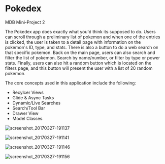 # Pokedex
MDB Mini-Project 2

The Pokedex app does exactly what you'd think its supposed to do. Users can scroll through a preliminary list of pokemon and when one of the entries is clicked, the user is taken to a detail page with information on the pokemon's ID, type, and stats. There is also a button to do a web search on that specific pokemon. Back on the main page, users can also search and filter the list of pokemon. Search by name/number, or filter by type or power stats. Finally, users can also hit a random button which is located on the filters page, and this button will present the user with a list of 20 random pokemon. 

The core concepts used in this application include the following:
 - Recylcer Views
 - Glide & Async Tasks
 - Dynamic/Live Searches
 - Search/Tool Bar
 - Drawer View
 - Model Classes
 
![screenshot_20170327-191137](https://cloud.githubusercontent.com/assets/5530931/24381999/8e820932-1321-11e7-80e7-b06c672bcb12.png)

![screenshot_20170327-191141](https://cloud.githubusercontent.com/assets/5530931/24382002/93031e56-1321-11e7-832e-b6b95208067e.png)

![screenshot_20170327-191146](https://cloud.githubusercontent.com/assets/5530931/24382004/97b0bfc6-1321-11e7-9bc4-4fc0343eaeb4.png)

![screenshot_20170327-191156](https://cloud.githubusercontent.com/assets/5530931/24382007/9a455486-1321-11e7-853b-4912b82b894a.png)
